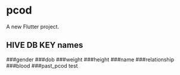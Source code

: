 # pcod

A new Flutter project.

## HIVE DB KEY names
###gender
###dob
###weight
###height
###name
###relationship
###blood
###past_pcod
test